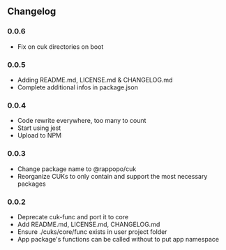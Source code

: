 ## Changelog

### 0.0.6

- Fix on cuk directories on boot

### 0.0.5

- Adding README.md, LICENSE.md & CHANGELOG.md
- Complete additional infos in package.json

### 0.0.4

- Code rewrite everywhere, too many to count
- Start using jest
- Upload to NPM

### 0.0.3

- Change package name to @rappopo/cuk
- Reorganize CUKs to only contain and support the most necessary packages

### 0.0.2

- Deprecate cuk-func and port it to core
- Add README.md, LICENSE.md, CHANGELOG.md
- Ensure ./cuks/core/func exists in user project folder
- App package's functions can be called without to put app namespace
